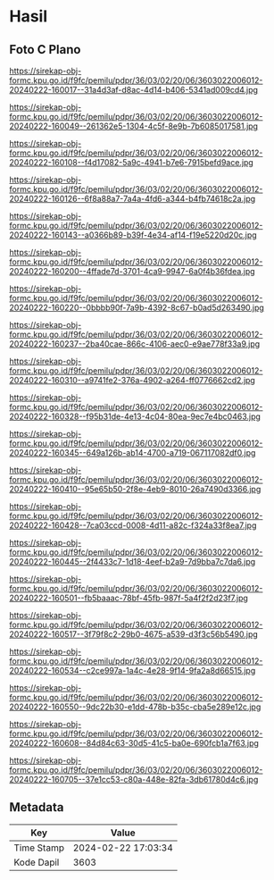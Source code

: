 # Hasil

## Foto C Plano

https://sirekap-obj-formc.kpu.go.id/f9fc/pemilu/pdpr/36/03/02/20/06/3603022006012-20240222-160017--31a4d3af-d8ac-4d14-b406-5341ad009cd4.jpg

https://sirekap-obj-formc.kpu.go.id/f9fc/pemilu/pdpr/36/03/02/20/06/3603022006012-20240222-160049--261362e5-1304-4c5f-8e9b-7b6085017581.jpg

https://sirekap-obj-formc.kpu.go.id/f9fc/pemilu/pdpr/36/03/02/20/06/3603022006012-20240222-160108--f4d17082-5a9c-4941-b7e6-7915befd9ace.jpg

https://sirekap-obj-formc.kpu.go.id/f9fc/pemilu/pdpr/36/03/02/20/06/3603022006012-20240222-160126--6f8a88a7-7a4a-4fd6-a344-b4fb74618c2a.jpg

https://sirekap-obj-formc.kpu.go.id/f9fc/pemilu/pdpr/36/03/02/20/06/3603022006012-20240222-160143--a0366b89-b39f-4e34-af14-f19e5220d20c.jpg

https://sirekap-obj-formc.kpu.go.id/f9fc/pemilu/pdpr/36/03/02/20/06/3603022006012-20240222-160200--4ffade7d-3701-4ca9-9947-6a0f4b36fdea.jpg

https://sirekap-obj-formc.kpu.go.id/f9fc/pemilu/pdpr/36/03/02/20/06/3603022006012-20240222-160220--0bbbb90f-7a9b-4392-8c67-b0ad5d263490.jpg

https://sirekap-obj-formc.kpu.go.id/f9fc/pemilu/pdpr/36/03/02/20/06/3603022006012-20240222-160237--2ba40cae-866c-4106-aec0-e9ae778f33a9.jpg

https://sirekap-obj-formc.kpu.go.id/f9fc/pemilu/pdpr/36/03/02/20/06/3603022006012-20240222-160310--a9741fe2-376a-4902-a264-ff0776662cd2.jpg

https://sirekap-obj-formc.kpu.go.id/f9fc/pemilu/pdpr/36/03/02/20/06/3603022006012-20240222-160328--f95b31de-4e13-4c04-80ea-9ec7e4bc0463.jpg

https://sirekap-obj-formc.kpu.go.id/f9fc/pemilu/pdpr/36/03/02/20/06/3603022006012-20240222-160345--649a126b-ab14-4700-a719-067117082df0.jpg

https://sirekap-obj-formc.kpu.go.id/f9fc/pemilu/pdpr/36/03/02/20/06/3603022006012-20240222-160410--95e65b50-2f8e-4eb9-8010-26a7490d3366.jpg

https://sirekap-obj-formc.kpu.go.id/f9fc/pemilu/pdpr/36/03/02/20/06/3603022006012-20240222-160428--7ca03ccd-0008-4d11-a82c-f324a33f8ea7.jpg

https://sirekap-obj-formc.kpu.go.id/f9fc/pemilu/pdpr/36/03/02/20/06/3603022006012-20240222-160445--2f4433c7-1d18-4eef-b2a9-7d9bba7c7da6.jpg

https://sirekap-obj-formc.kpu.go.id/f9fc/pemilu/pdpr/36/03/02/20/06/3603022006012-20240222-160501--fb5baaac-78bf-45fb-987f-5a4f2f2d23f7.jpg

https://sirekap-obj-formc.kpu.go.id/f9fc/pemilu/pdpr/36/03/02/20/06/3603022006012-20240222-160517--3f79f8c2-29b0-4675-a539-d3f3c56b5490.jpg

https://sirekap-obj-formc.kpu.go.id/f9fc/pemilu/pdpr/36/03/02/20/06/3603022006012-20240222-160534--c2ce997a-1a4c-4e28-9f14-9fa2a8d66515.jpg

https://sirekap-obj-formc.kpu.go.id/f9fc/pemilu/pdpr/36/03/02/20/06/3603022006012-20240222-160550--9dc22b30-e1dd-478b-b35c-cba5e289e12c.jpg

https://sirekap-obj-formc.kpu.go.id/f9fc/pemilu/pdpr/36/03/02/20/06/3603022006012-20240222-160608--84d84c63-30d5-41c5-ba0e-690fcb1a7f63.jpg

https://sirekap-obj-formc.kpu.go.id/f9fc/pemilu/pdpr/36/03/02/20/06/3603022006012-20240222-160705--37e1cc53-c80a-448e-82fa-3db61780d4c6.jpg


## Metadata

| Key        | Value               |
| ---------- | ------------------- |
| Time Stamp | 2024-02-22 17:03:34 |
| Kode Dapil | 3603                |



